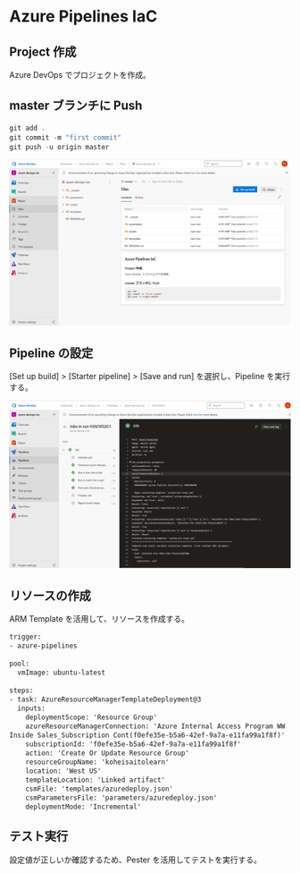 # Azure Pipelines IaC

## Project 作成
Azure DevOps でプロジェクトを作成。

## master ブランチに Push

```Powershell
git add .
git commit -m "first commit"
git push -u origin master
```

![alt text](./images/devops-repos.png)

## Pipeline の設定
[Set up build] > [Starter pipeline] > [Save and run] を選択し、Pipeline を実行する。

![alt text](./images/devops-running-jobs.png)

## リソースの作成
ARM Template を活用して、リソースを作成する。

```
trigger:
- azure-pipelines

pool:
  vmImage: ubuntu-latest

steps:    
- task: AzureResourceManagerTemplateDeployment@3
  inputs:
    deploymentScope: 'Resource Group'
    azureResourceManagerConnection: 'Azure Internal Access Program WW Inside Sales_Subscription Cont(f0efe35e-b5a6-42ef-9a7a-e11fa99a1f8f)'
    subscriptionId: 'f0efe35e-b5a6-42ef-9a7a-e11fa99a1f8f'
    action: 'Create Or Update Resource Group'
    resourceGroupName: 'koheisaitolearn'
    location: 'West US'
    templateLocation: 'Linked artifact'
    csmFile: 'templates/azuredeploy.json'
    csmParametersFile: 'parameters/azuredeploy.json'
    deploymentMode: 'Incremental' 
```

## テスト実行
設定値が正しいか確認するため、Pester を活用してテストを実行する。